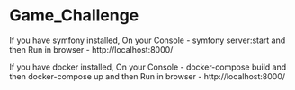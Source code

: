 # Game_Challenge

If you have symfony installed, 
On your Console - symfony server:start and then
Run in browser - http://localhost:8000/

If you have docker installed,
On your Console - docker-compose build and then docker-compose up and then 
Run in browser - http://localhost:8000/
